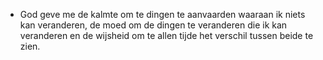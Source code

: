 - God geve me de kalmte om te dingen te aanvaarden waaraan ik niets kan veranderen, de moed om de dingen te veranderen die ik kan veranderen en de wijsheid om te allen tijde het verschil tussen beide te zien.